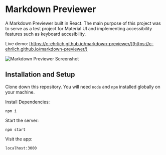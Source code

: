 # Markdown Previewer

A Markdown Previewer built in React. The main purpose of this project was to serve as a test project for Material UI and implementing accessibility features such as keyboard accesibility.

Live demo: [https://c-ehrlich.github.io/markdown-previewer/](https://c-ehrlich.github.io/markdown-previewer/)

![Markdown Previewer Screenshot](https://user-images.githubusercontent.com/8353666/149532457-67cd8fe0-2830-44cf-809e-fba7b0c6285e.png)

## Installation and Setup 

Clone down this repository. You will need `node` and `npm` installed globally on your machine.  

Install Dependencies:

`npm i`  

Start the server:

`npm start`  

Visit the app:

`localhost:3000` 
